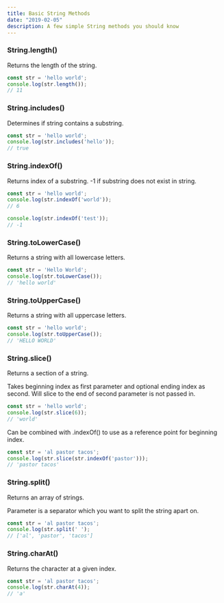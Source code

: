 ```yaml
---
title: Basic String Methods
date: "2019-02-05"
description: A few simple String methods you should know
---
```


<h3>String.length()</h3>

Returns the length of the string.

```javascript
const str = 'hello world';
console.log(str.length());
// 11
```

<h3>String.includes()</h3>

Determines if string contains a substring.

```javascript
const str = 'hello world';
console.log(str.includes('hello'));
// true
```

<h3>String.indexOf()</h3>

Returns index of a substring. -1 if substring does not exist in string.

```javascript
const str = 'hello world';
console.log(str.indexOf('world'));
// 6

console.log(str.indexOf('test'));
// -1
```

<h3>String.toLowerCase()</h3>

Returns a string with all lowercase letters.

```javascript
const str = 'Hello World';
console.log(str.toLowerCase());
// 'hello world'
```

<h3>String.toUpperCase()</h3>

Returns a string with all uppercase letters.

```javascript
const str = 'hello world';
console.log(str.toUpperCase());
// 'HELLO WORLD'
```

<h3>String.slice()</h3>

Returns a section of a string.

Takes beginning index as first parameter and optional ending index as second. Will slice to the end of second parameter is not passed in.

```javascript
const str = 'hello world';
console.log(str.slice(6));
// 'world'
```

Can be combined with .indexOf() to use as a reference point for beginning index.

```javascript
const str = 'al pastor tacos';
console.log(str.slice(str.indexOf('pastor')));
// 'pastor tacos'
```

<h3>String.split()</h3>

Returns an array of strings.

Parameter is a separator which you want to split the string apart on.

```javascript
const str = 'al pastor tacos';
console.log(str.split(' ');
// ['al', 'pastor', 'tacos']
```

<h3>String.charAt()</h3>

Returns the character at a given index.

```javascript
const str = 'al pastor tacos';
console.log(str.charAt(4));
// 'a'
```